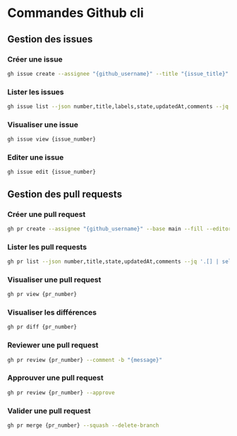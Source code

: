 # Commandes Github cli

## Gestion des issues

### Créer une issue

```bash
gh issue create --assignee "{github_username}" --title "{issue_title}" --template "{issue_template}" --editor
```

### Lister les issues

```bash
gh issue list --json number,title,labels,state,updatedAt,comments --jq '.[] | select(.state == "OPEN") | {number: .number, labels: (if (.labels | length) == 0 then ["No Labels"] else [.labels[].name] end), title: .title, updatedAt: .updatedAt, comments_count: (.comments | length)} | [.number, (if (.labels | length) == 0 then "No Labels" else (.labels | join(", ")) end), .comments_count, .updatedAt, .title] | @tsv' | awk 'BEGIN {print "Number\tLabels\tComments\tUpdated\tTitle"} {print}' | column -t
```

### Visualiser une issue

```bash
gh issue view {issue_number}
```

### Editer une issue

```bash
gh issue edit {issue_number}
```

## Gestion des pull requests

### Créer une pull request

```bash
gh pr create --assignee "{github_username}" --base main --fill --editor
```

### Lister les pull requests

```bash
gh pr list --json number,title,state,updatedAt,comments --jq '.[] | select(.state == "OPEN") | {number: .number, title: .title, updatedAt: .updatedAt, comments_count: (.comments | length)} | [.number, .comments_count, .updatedAt, .title] | @tsv' | awk 'BEGIN {print "Number\tComments\tUpdated\tTitle"} {print}' | column -t
```

### Visualiser une pull request

```bash
gh pr view {pr_number}
```

### Visualiser les différences

```bash
gh pr diff {pr_number}
```

### Reviewer une pull request

```bash
gh pr review {pr_number} --comment -b "{message}"
```

### Approuver une pull request

```bash
gh pr review {pr_number} --approve
```

### Valider une pull request

```bash
gh pr merge {pr_number} --squash --delete-branch
```
